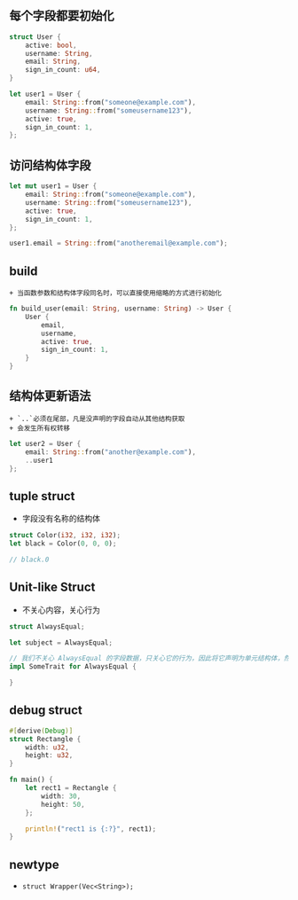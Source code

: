 
## 每个字段都要初始化
```rust
struct User {
    active: bool,
    username: String,
    email: String,
    sign_in_count: u64,
}

let user1 = User {
    email: String::from("someone@example.com"),
    username: String::from("someusername123"),
    active: true,
    sign_in_count: 1,
};

```

## 访问结构体字段
```rust
let mut user1 = User {
    email: String::from("someone@example.com"),
    username: String::from("someusername123"),
    active: true,
    sign_in_count: 1,
};

user1.email = String::from("anotheremail@example.com");

```
## build
    + 当函数参数和结构体字段同名时，可以直接使用缩略的方式进行初始化
```rust
fn build_user(email: String, username: String) -> User {
    User {
        email,
        username,
        active: true,
        sign_in_count: 1,
    }
}
```

## 结构体更新语法
    + `..`必须在尾部，凡是没声明的字段自动从其他结构获取
    + 会发生所有权转移
```rust
let user2 = User {
    email: String::from("another@example.com"),
    ..user1
};
```

## tuple struct
+ 字段没有名称的结构体
```rust
struct Color(i32, i32, i32);
let black = Color(0, 0, 0);

// black.0

```

## Unit-like Struct
+ 不关心内容，关心行为
```rust
struct AlwaysEqual;

let subject = AlwaysEqual;

// 我们不关心 AlwaysEqual 的字段数据，只关心它的行为，因此将它声明为单元结构体，然后再为它实现某个特征
impl SomeTrait for AlwaysEqual {

}
```

## debug struct
```rust
#[derive(Debug)]
struct Rectangle {
    width: u32,
    height: u32,
}

fn main() {
    let rect1 = Rectangle {
        width: 30,
        height: 50,
    };

    println!("rect1 is {:?}", rect1);
}
```

## newtype
+ `struct Wrapper(Vec<String>);`